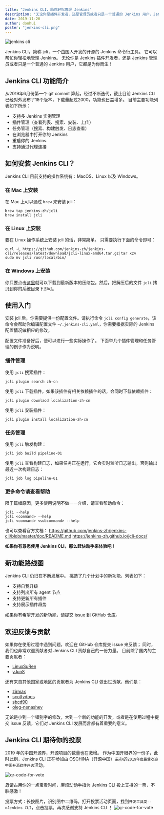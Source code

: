 ```yaml
---
title: "Jenkins CLI，助你轻松管理 Jenkins"
description: "无论你是插件开发者，还是管理员或者只是一个普通的 Jenkins 用户，Jenkins CLI 都是为你而生！"
date: 2019-11-20
author: donhui
poster: "jenkins-cli.png"
---
```


![jenkins cli](jenkins-cli.png)

Jenkins CLI，简称 jcli，一个由国人开发的开源的 Jenkins 命令行工具。
它可以帮忙你轻松地管理 Jenkins。
无论你是 Jenkins 插件开发者，还是 Jenkins 管理员或者只是一个普通的 Jenkins 用户，它都是为你而生！

## Jenkins CLI 功能简介
从2019年6月份第一个 git commit 算起，经过不断迭代，截止目前 Jenkins CLI 已经对外发布了18个版本，下载量超过2000，功能也日益增多。
目前主要功能列表如下所示：
* 支持多 Jenkins 实例管理
* 插件管理（查看列表、搜索、安装、上传）
* 任务管理（搜索、构建触发、日志查看）
* 在浏览器中打开你的 Jenkins
* 重启你的 Jenkins
* 支持通过代理连接

## 如何安装 Jenkins CLI？
Jenkins CLI 目前支持的操作系统有：MacOS、Linux 以及 Windows。

### 在 Mac 上安装
在 Mac 上可以通过 `brew` 来安装 jcli：
```
brew tap jenkins-zh/jcli
brew install jcli
```

### 在 Linux 上安装
要在 Linux 操作系统上安装 jcli 的话，非常简单。
只需要执行下面的命令即可：
```
curl -L https://github.com/jenkins-zh/jenkins-cli/releases/latest/download/jcli-linux-amd64.tar.gz|tar xzv
sudo mv jcli /usr/local/bin/
```

### 在 Windows 上安装
你只要点击[这里](https://github.com/jenkins-zh/jenkins-cli/releases/latest/download/jcli-windows-386.tar.gz)就可以下载到最新版本的压缩包。然后，把解压后的文件 `jcli` 拷贝到你的系统目录下即可。

## 使用入门
安装 jcli 后，你需要提供一份配置文件。请执行命令 `jcli config generate`，该命令会帮助你编辑配置文件 `~/.jenkins-cli.yaml`，你需要根据实际的 Jenkins 配置情况做相应的修改。

配置文件准备好后，便可以进行一些实际操作了。
下面举几个插件管理和任务管理的例子作为说明。

### 插件管理
使用 `jcli` 搜索插件：
```
jcli plugin search zh-cn
```
使用 `jcli` 下载插件，如果该插件有相关依赖插件的话，会同时下载依赖插件：
```
jcli plugin downlaod localization-zh-cn
```
使用 `jcli` 安装插件：
```
jcli plugin install localization-zh-cn
```

### 任务管理
使用 `jcli` 触发构建：
```
jcli job build pipeline-01
```
使用 `jcli` 查看构建日志，如果任务正在运行，它会实时监听日志输出，否则输出最近一次构建日志：
```
jcli job log pipeline-01
```

### 更多命令请查看帮助
限于篇幅原因，更多使用说明不做一一介绍，请查看帮助命令：
```
jcli --help
jcli <command> --help
jcli <command> <subcommand> --help
```
也可以查看官方文档：
https://github.com/jenkins-zh/jenkins-cli/blob/master/doc/README.md
https://jenkins-zh.github.io/jcli-docs/

**如果你有意愿使用 Jenkins CLI，那么赶快动手来体验吧！**

## 新功能路线图
Jenkins CLI 仍旧在不断发展中。
挑选了几个计划中的新功能，列表如下：
- 支持自我升级
- 支持列出所有 agent 节点
- 支持更新所有插件
- 支持展示插件趋势

如果你有希望开发的新功能，请提交 issue 到 GitHub 仓库。

## 欢迎反馈与贡献
如果你在使用过程中遇到问题，欢迎在 GitHub 仓库提交 issue 来反馈；
同时，我们也非常欢迎贡献者对 Jenkins CLI 贡献自己的一份力量。
目前除了国内的主要贡献者：
- [LinuxSuRen](https://github.com/LinuxSuRen)
- [yJunS](https://github.com/yJunS)

还有来自其他国家或地区的贡献者为 Jenkins CLI 做出过贡献，他们是： 
- [zirmax](https://github.com/zirmax)
- [scottydocs](https://github.com/scottydocs)
- [sbcd90](https://github.com/sbcd90)
- [oleg-nenashev](https://github.com/oleg-nenashev)

无论是小到一个错别字的修改，大到一个新的功能的开发，或者是在使用过程中提交 issue 反馈，它们对 Jenkins CLI 发展而言都有着重要的意义。

## Jenkins CLI 期待你的投票
2019 年的中国开源界，开源项目的数量也在激增。
作为中国开眼界的一份子，此时此刻，Jenkins CLI 正在参加由 OSCHINA（开源中国）主办的`2019年度最受欢迎中国开源软件评选`活动。

![qr-code-for-vote](vote-page.png)

恳请占用你的一点宝贵时间，麻烦动动手指为 Jenkins CLI 投上支持的一票，不胜感激！

投票方式：长按图片，识别图中二维码，打开投票活动页面，找到`开发工具类-->Jenkins CLI`，点击投票，再次感谢支持 Jenkins CLI ！
![qr-code-for-vote](qr-code-for-vote.png)
